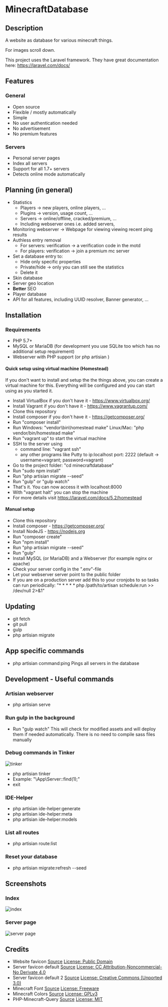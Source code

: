 # MinecraftDatabase

## Description

A website as database for various minecraft things.

For images scroll down.

This project uses the Laravel framework. They have great documentation here: https://laravel.com/docs/

## Features

### General

* Open source
* Flexible / mostly automatically
* Simple
* No user authentication needed
* No advertisement
* No premium features

### Servers

* Personal server pages
* Index all servers
* Support for all 1.7+ servers
* Detects online mode automatically

## Planning (in general)

* Statistics
    * Players -> new players, online players, ...
    * Plugins -> version, usage count, ...
    * Servers -> online/offline, cracked/premium, ...
    * Including webserver ones i.e. added servers,
* Monitoring webserver -> Webpage for viewing viewing recent ping results
* Authless entry removal
    * For servers: verification -> a verification code in the motd
    * For players: verification -> join a premium mc server
* Set a database entry to:
    * Hide only specific properties
    * Private/hide -> only you can still see the statistics
    * Delete it
* Skin database
* Server geo location
* **Better** SEO
* Player database
* API for all features, including UUID resolver, Banner generator, ...

## Installation

### Requirements

* PHP 5.7+
* MySQL or MariaDB (for development you use SQLite too which has no additional setup requirement)
* Webserver with PHP support (or php artisian )

#### Quick setup using virtual machine (Homestead)

If you don't want to install and setup the the things above, you can create a virtual machine for this. Everything
will be configured and you can start using as you started it.

* Install VirtualBox if you don't have it - https://www.virtualbox.org/
* Install Vagrant if you don't have it - https://www.vagrantup.com/
* Clone this repository
* Install composer if you don't have it - https://getcomposer.org/
* Run "composer install"
* Run
    Windows: "vendor\bin\homestead make"
    Linux/Mac: "php vendor/bin/homestead make"
* Run "vagrant up" to start the virtual machine
* SSH to the server using
    * command line: "vagrant ssh"
    * any other programs like Putty to ip:localhost port: 2222 (default -> username=vagrant; password=vagrant)
* Go to the project folder: "cd minecraftdatabase"
* Run "sudo npm install"
* Run "php artisian migrate --seed"
* Run "gulp" or "gulp watch"
* That's it. You can now access it with localhost:8000
* With "vagrant halt" you can stop the machine
* For more details visit https://laravel.com/docs/5.2/homestead

#### Manual setup

* Clone this repository
* Install composer - https://getcomposer.org/
* Install NodeJS - https://nodejs.org
* Run "composer create"
* Run "npm install"
* Run "php artisian migrate --seed"
* Run "gulp"
* Install MySQL (or MariaDB) and a Webserver (for example nginx or apache)
* Check your server config in the ".env"-file
* Let your webserver server point to the public folder
* If you are on a production server add this to your cronjobs to so tasks can run periodically:
    "* * * * * php /path/to/artisan schedule:run >> /dev/null 2>&1"

## Updating

* git fetch
* git pull
* gulp
* php artisian migrate

## App specific commands

* php artisian command:ping
    Pings all servers in the database

## Development - Useful commands

### Artisian webserver

* php artisian serve

### Run gulp in the background

* Run "gulp watch"
This will check for modified assets and will deploy them if needed automatically. There is no need to compile
sass files manually

### Debug commands in Tinker

![tinker](http://i.imgur.com/GDFeZIc.png)

* php artisian tinker
* Example: "\App\Server::find(1);"
* exit

### IDE-Helper

* php artisian ide-helper:generate
* php artisian ide-helper:meta
* php artisian ide-helper:models

### List all routes

* php artisian route:list

### Reset your database

* php artisian migrate:refresh --seed

## Screenshots

### Index

![index](http://i.imgur.com/50aiPOM.png)

### Server page

![server page](http://i.imgur.com/HHrgpl4.png)

## Credits

* Website favicon
[Source](https://www.wpclipart.com/computer/icons/database_symbol.png.html)
[License: Public Domain](https://www.wpclipart.com/terms.html)
* Server favicon default
[Source](http://www.iconarchive.com/show/minecraft-icons-by-chrisl21.2.html)
[License: CC Attribution-Noncommercial-No Derivate 4.0](http://creativecommons.org/licenses/by-nc-nd/4.0/)
* Server favicon default 2
[Source](https://www.iconfinder.com/icons/104823/minecraft_icon)
[License: Creative Commons (Unported 3.0)](https://creativecommons.org/licenses/by/3.0/)
* Minecraft Font
[Source](http://www.fonts2u.com/minecraft.schriftart)
[License: Freeware](https://creativecommons.org/licenses/by/3.0/)
* Minecraft Colors
[Source](https://github.com/Spirit55555/PHP-Minecraft)
[License: GPLv3](https://github.com/Spirit55555/PHP-Minecraft/blob/master/LICENSE)
* PHP-Minecraft-Query
[Source](https://github.com/xPaw/PHP-Minecraft-Query)
[License: MIT](https://github.com/xPaw/PHP-Minecraft-Query/blob/master/LICENSE)